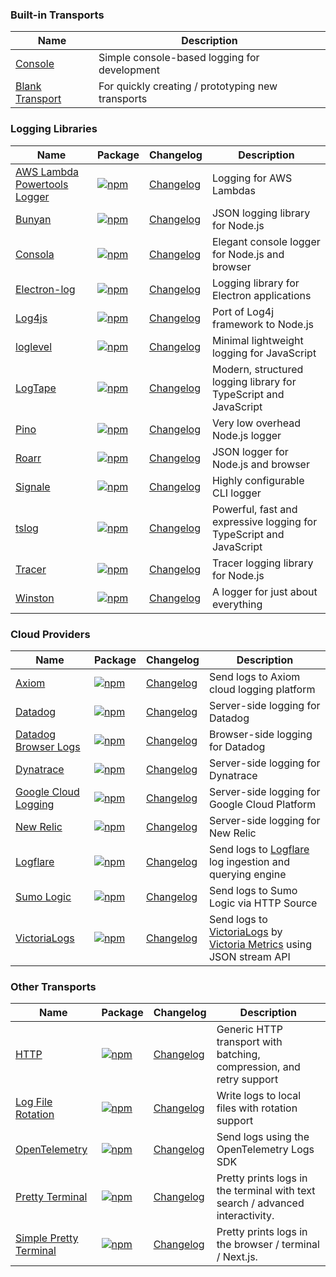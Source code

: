### Built-in Transports

| Name | Description |
|------|-------------|
| [Console](/transports/console) <Badge type="warning" text="Browser" /> <Badge type="tip" text="Server" /> <Badge type="info" text="Deno" /> <Badge type="info" text="Bun" /> | Simple console-based logging for development |
| [Blank Transport](/transports/blank-transport) <Badge type="warning" text="Browser" /> <Badge type="tip" text="Server" /> <Badge type="info" text="Deno" /> <Badge type="info" text="Bun" /> | For quickly creating / prototyping new transports |

### Logging Libraries

| Name | Package | Changelog                                                              | Description |
|------|---------|------------------------------------------------------------------------|-------------|
| [AWS Lambda Powertools Logger](/transports/aws-lambda-powertools) <Badge type="tip" text="Server" /> | [![npm](https://img.shields.io/npm/v/@loglayer/transport-aws-lambda-powertools)](https://www.npmjs.com/package/@loglayer/transport-aws-lambda-powertools) | [Changelog](/transports/changelogs/aws-lambda-powertools-changelog.md) | Logging for AWS Lambdas |
| [Bunyan](/transports/bunyan) <Badge type="warning" text="Browser" /> <Badge type="tip" text="Server" /> | [![npm](https://img.shields.io/npm/v/@loglayer/transport-bunyan)](https://www.npmjs.com/package/@loglayer/transport-bunyan) | [Changelog](/transports/changelogs/bunyan-changelog.md)                | JSON logging library for Node.js |
| [Consola](/transports/consola) <Badge type="tip" text="Server" /> | [![npm](https://img.shields.io/npm/v/@loglayer/transport-consola)](https://www.npmjs.com/package/@loglayer/transport-consola) | [Changelog](/transports/changelogs/consola-changelog.md)               | Elegant console logger for Node.js and browser |
| [Electron-log](/transports/electron-log) <Badge type="tip" text="Server" /> | [![npm](https://img.shields.io/npm/v/@loglayer/transport-electron-log)](https://www.npmjs.com/package/@loglayer/transport-electron-log) | [Changelog](/transports/changelogs/electron-log-changelog.md)          | Logging library for Electron applications |
| [Log4js](/transports/log4js) <Badge type="tip" text="Server" /> | [![npm](https://img.shields.io/npm/v/@loglayer/transport-log4js)](https://www.npmjs.com/package/@loglayer/transport-log4js) | [Changelog](/transports/changelogs/log4js-node-changelog.md)           | Port of Log4j framework to Node.js |
| [loglevel](/transports/loglevel) <Badge type="warning" text="Browser" /> <Badge type="tip" text="Server" /> | [![npm](https://img.shields.io/npm/v/@loglayer/transport-loglevel)](https://www.npmjs.com/package/@loglayer/transport-loglevel) | [Changelog](/transports/changelogs/loglevel-changelog.md)              | Minimal lightweight logging for JavaScript |
| [LogTape](/transports/logtape) <Badge type="warning" text="Browser" /> <Badge type="tip" text="Server" /> <Badge type="info" text="Deno" /> <Badge type="info" text="Bun" /> | [![npm](https://img.shields.io/npm/v/%40loglayer%2Ftransport-logtape)](https://www.npmjs.com/package/@loglayer/transport-logtape) | [Changelog](/transports/changelogs/logtape-changelog.md)               | Modern, structured logging library for TypeScript and JavaScript |
| [Pino](/transports/pino) <Badge type="warning" text="Browser" /> <Badge type="tip" text="Server" /> | [![npm](https://img.shields.io/npm/v/@loglayer/transport-pino)](https://www.npmjs.com/package/@loglayer/transport-pino) | [Changelog](/transports/changelogs/pino-changelog.md)                  | Very low overhead Node.js logger |
| [Roarr](/transports/roarr) <Badge type="warning" text="Browser" /> <Badge type="tip" text="Server" /> | [![npm](https://img.shields.io/npm/v/@loglayer/transport-roarr)](https://www.npmjs.com/package/@loglayer/transport-roarr) | [Changelog](/transports/changelogs/roarr-changelog.md)                 | JSON logger for Node.js and browser |
| [Signale](/transports/signale) <Badge type="tip" text="Server" /> | [![npm](https://img.shields.io/npm/v/@loglayer/transport-signale)](https://www.npmjs.com/package/@loglayer/transport-signale) | [Changelog](/transports/changelogs/signale-changelog.md)               | Highly configurable CLI logger |
| [tslog](/transports/tslog) <Badge type="warning" text="Browser" /> <Badge type="tip" text="Server" /> | [![npm](https://img.shields.io/npm/v/@loglayer/transport-tslog)](https://www.npmjs.com/package/@loglayer/transport-tslog) | [Changelog](/transports/changelogs/tslog-changelog.md)                 | Powerful, fast and expressive logging for TypeScript and JavaScript |
| [Tracer](/transports/tracer) <Badge type="tip" text="Server" /> | [![npm](https://img.shields.io/npm/v/@loglayer/transport-tracer)](https://www.npmjs.com/package/@loglayer/transport-tracer) | [Changelog](/transports/changelogs/tracer-changelog.md)                | Tracer logging library for Node.js |
| [Winston](/transports/winston) <Badge type="warning" text="Browser" /> <Badge type="tip" text="Server" /> | [![npm](https://img.shields.io/npm/v/@loglayer/transport-winston)](https://www.npmjs.com/package/@loglayer/transport-winston) | [Changelog](/transports/changelogs/winston-changelog.md)               | A logger for just about everything |

### Cloud Providers

| Name | Package | Changelog | Description                                                                                                                                               |
|------|---------|-----------|-----------------------------------------------------------------------------------------------------------------------------------------------------------|
| [Axiom](/transports/axiom) <Badge type="tip" text="Server" /> | [![npm](https://img.shields.io/npm/v/@loglayer/transport-axiom)](https://www.npmjs.com/package/@loglayer/transport-axiom) | [Changelog](/transports/changelogs/axiom-changelog.md) | Send logs to Axiom cloud logging platform                                                                                                                 |
| [Datadog](/transports/datadog) <Badge type="tip" text="Server" /> | [![npm](https://img.shields.io/npm/v/@loglayer/transport-datadog)](https://www.npmjs.com/package/@loglayer/transport-datadog) | [Changelog](/transports/changelogs/datadog-changelog.md) | Server-side logging for Datadog                                                                                                                           |
| [Datadog Browser Logs](/transports/datadog-browser-logs) <Badge type="warning" text="Browser" /> | [![npm](https://img.shields.io/npm/v/@loglayer/transport-datadog-browser-logs)](https://www.npmjs.com/package/@loglayer/transport-datadog-browser-logs) | [Changelog](/transports/changelogs/datadog-browser-logs-changelog.md) | Browser-side logging for Datadog                                                                                                                          |
| [Dynatrace](/transports/dynatrace) <Badge type="tip" text="Server" /> | [![npm](https://img.shields.io/npm/v/@loglayer/transport-dynatrace)](https://www.npmjs.com/package/@loglayer/transport-dynatrace) | [Changelog](/transports/changelogs/dynatrace-changelog.md) | Server-side logging for Dynatrace                                                                                                                         |
| [Google Cloud Logging](/transports/google-cloud-logging) <Badge type="tip" text="Server" /> | [![npm](https://img.shields.io/npm/v/@loglayer/transport-google-cloud-logging)](https://www.npmjs.com/package/@loglayer/transport-google-cloud-logging) | [Changelog](/transports/changelogs/google-cloud-logging-changelog.md) | Server-side logging for Google Cloud Platform                                                                                                             |
| [New Relic](/transports/new-relic) <Badge type="tip" text="Server" /> | [![npm](https://img.shields.io/npm/v/@loglayer/transport-new-relic)](https://www.npmjs.com/package/@loglayer/transport-new-relic) | [Changelog](/transports/changelogs/new-relic-changelog.md) | Server-side logging for New Relic                                                                                                                         |
| [Logflare](/transports/logflare) <Badge type="warning" text="Browser" /> <Badge type="tip" text="Server" /> <Badge type="info" text="Deno" /> <Badge type="info" text="Bun" /> | [![npm](https://img.shields.io/npm/v/@loglayer/transport-logflare)](https://www.npmjs.com/package/@loglayer/transport-logflare) | [Changelog](/transports/changelogs/logflare-changelog.md) | Send logs to [Logflare](https://logflare.app) log ingestion and querying engine |
| [Sumo Logic](/transports/sumo-logic) <Badge type="tip" text="Server" /> | [![npm](https://img.shields.io/npm/v/@loglayer/transport-sumo-logic)](https://www.npmjs.com/package/@loglayer/transport-sumo-logic) | [Changelog](/transports/changelogs/sumo-logic-changelog.md) | Send logs to Sumo Logic via HTTP Source                                                                                                                   |
| [VictoriaLogs](/transports/victoria-logs) <Badge type="tip" text="Server" /> <Badge type="info" text="Deno" /> <Badge type="info" text="Bun" /> | [![npm](https://img.shields.io/npm/v/@loglayer/transport-victoria-logs)](https://www.npmjs.com/package/@loglayer/transport-victoria-logs) | [Changelog](/transports/changelogs/victoria-logs-changelog.md) | Send logs to [VictoriaLogs](https://victoriametrics.com/products/victorialogs/) by [Victoria Metrics](https://victoriametrics.com/) using JSON stream API |

### Other Transports

| Name | Package                                                                                                                                           | Changelog | Description                                                                   |
|------|---------------------------------------------------------------------------------------------------------------------------------------------------|-----------|-------------------------------------------------------------------------------|
| [HTTP](/transports/http) <Badge type="warning" text="Browser" /> <Badge type="tip" text="Server" /> <Badge type="info" text="Deno" /> <Badge type="info" text="Bun" /> | [![npm](https://img.shields.io/npm/v/@loglayer/transport-http)](https://www.npmjs.com/package/@loglayer/transport-http) | [Changelog](/transports/changelogs/http-changelog.md) | Generic HTTP transport with batching, compression, and retry support          |
| [Log File Rotation](/transports/log-file-rotation) <Badge type="tip" text="Server" /> | [![npm](https://img.shields.io/npm/v/@loglayer/transport-log-file-rotation)](https://www.npmjs.com/package/@loglayer/transport-log-file-rotation) | [Changelog](/transports/changelogs/log-file-rotation-changelog.md) | Write logs to local files with rotation support                               |
| [OpenTelemetry](/transports/opentelemetry) <Badge type="tip" text="Server" /> | [![npm](https://img.shields.io/npm/v/@loglayer/transport-opentelemetry)](https://www.npmjs.com/package/@loglayer/transport-opentelemetry)         | [Changelog](/transports/changelogs/opentelemetry-changelog.md) | Send logs using the OpenTelemetry Logs SDK                                    |
| [Pretty Terminal](/transports/pretty-terminal) <Badge type="tip" text="Server" /> | [![npm](https://img.shields.io/npm/v/@loglayer/transport-pretty-terminal)](https://www.npmjs.com/package/@loglayer/transport-pretty-terminal)     | [Changelog](/transports/changelogs/pretty-terminal-changelog.md) | Pretty prints logs in the terminal with text search / advanced interactivity. |
| [Simple Pretty Terminal](/transports/simple-pretty-terminal) <Badge type="warning" text="Browser" /> <Badge type="tip" text="Server" /> <Badge type="info" text="Deno" /> <Badge type="info" text="Bun" /> | [![npm](https://img.shields.io/npm/v/@loglayer/transport-simple-pretty-terminal)](https://www.npmjs.com/package/@loglayer/transport-simple-pretty-terminal) | [Changelog](/transports/changelogs/simple-pretty-terminal-changelog.md) | Pretty prints logs in the browser / terminal / Next.js.                       |
